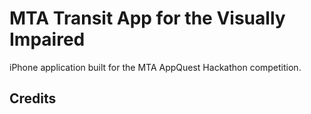 # MTA Transit App for the Visually Impaired

iPhone application built for the MTA AppQuest Hackathon competition.

## Credits